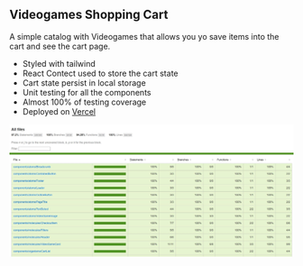 ## Videogames Shopping Cart

A simple catalog with Videogames that allows you yo save items into the cart and see the cart page.

-   Styled with tailwind
-   React Contect used to store the cart state
-   Cart state persist in local storage
-   Unit testing for all the components
-   Almost 100% of testing coverage
-   Deployed on [Vercel](https://games-shopping-cart.vercel.app)

![screenshot of the coverage report](./public/Coverage.JPG)
